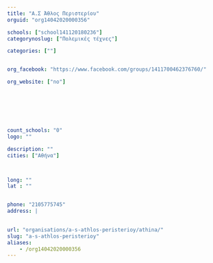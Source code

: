 ```yaml
---
title: "Α.Σ Άθλος Περιστερίου"
orguid: "org14042020000356"

schools: ["school141120180236"]
categorynoslug: ["Πολεμικές τέχνες"]

categories: [""]


org_facebook: "https://www.facebook.com/groups/1411700462376760/"

org_website: ["no"]







count_schools: "0"
logo: ""

description: ""
cities: ["Αθήνα"]



long: ""
lat : ""


phone: "2105775745"
address: |
    

url: "organisations/a-s-athlos-peristerioy/athina/"
slug: "a-s-athlos-peristerioy"
aliases:
    - /org14042020000356
---
```



